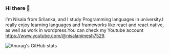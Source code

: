 ### Hi there 👋

I'm Nisala from Srilanka, and I study Programming languages in university.I really enjoy learning languages and frameworks like react and react native, as well as work in wordpress.You can check my Youtube account https://www.youtube.com/@nisalanimesh7529.

![Anurag's GitHub stats](https://github-readme-stats.vercel.app/api?username=nisala1997&hide=contribs,prs)
